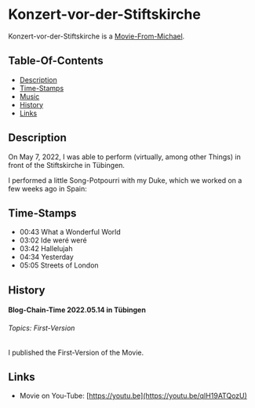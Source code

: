 # Konzert-vor-der-Stiftskirche

Konzert-vor-der-Stiftskirche is a [Movie-From-Michael](1111.md).

## Table-Of-Contents

- [Description](#1000)
- [Time-Stamps](#2000)
- [Music](#3000)
- [History](#4000)
- [Links](#5000)

## Description <a id="1000"/>

On May 7, 2022, I was able to perform (virtually, among other Things) in front of the Stiftskirche in Tübingen.

I performed a little Song-Potpourri with my Duke, which we worked on a few weeks ago in Spain:

## Time-Stamps <a id="2000"/>

- 00:43 What a Wonderful World
- 03:02 Ide weré weré
- 03:42 Hallelujah
- 04:34 Yesterday
- 05:05 Streets of London

## History <a id="4000"/>

#### Blog-Chain-Time 2022.05.14 in Tübingen <a id="4003"/>
###### Topics: First-Version

I published the First-Version of the Movie.

## Links <a id="5000"/>

- Movie on You-Tube: [https://youtu.be](https://youtu.be/qIH19ATQozU)
